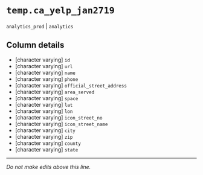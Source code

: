 # `temp.ca_yelp_jan2719`
`analytics_prod` | `analytics`

## Column details
* [character varying] `id`
* [character varying] `url`
* [character varying] `name`
* [character varying] `phone`
* [character varying] `official_street_address`
* [character varying] `area_served`
* [character varying] `space`
* [character varying] `lat`
* [character varying] `lon`
* [character varying] `icon_street_no`
* [character varying] `icon_street_name`
* [character varying] `city`
* [character varying] `zip`
* [character varying] `county`
* [character varying] `state`

-------------------------------------------------------------------------------
*Do not make edits above this line.*
